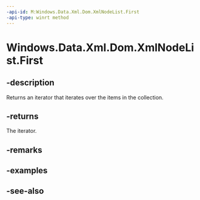 ```yaml
---
-api-id: M:Windows.Data.Xml.Dom.XmlNodeList.First
-api-type: winrt method
---
```


<!-- Method syntax
public Windows.Foundation.Collections.IIterator<Windows.Data.Xml.Dom.IXmlNode> First()
-->

# Windows.Data.Xml.Dom.XmlNodeList.First

## -description
Returns an iterator that iterates over the items in the collection.

## -returns
The iterator.

## -remarks

## -examples

## -see-also
